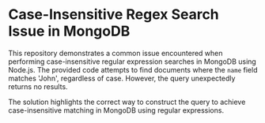 # Case-Insensitive Regex Search Issue in MongoDB

This repository demonstrates a common issue encountered when performing case-insensitive regular expression searches in MongoDB using Node.js.  The provided code attempts to find documents where the `name` field matches 'John', regardless of case.  However, the query unexpectedly returns no results.

The solution highlights the correct way to construct the query to achieve case-insensitive matching in MongoDB using regular expressions.